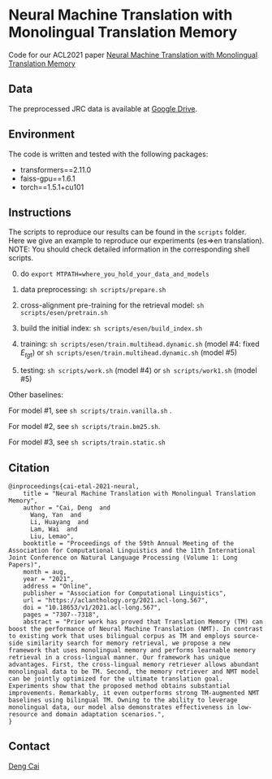 # Neural Machine Translation with Monolingual Translation Memory

Code for our ACL2021 paper
[Neural Machine Translation with Monolingual Translation Memory](https://arxiv.org/pdf/2105.11269.pdf)

## Data

The preprocessed JRC data is available at [Google Drive](https://drive.google.com/file/d/1iuBH_YsnL28cTYjjpSq5BgukG7QhBLs_/view?usp=sharing).

## Environment 

The code is written and tested with the following packages:

- transformers==2.11.0
- faiss-gpu==1.6.1
- torch==1.5.1+cu101

## Instructions

The scripts to reproduce our results can be found in the `scripts` folder. Here we give an example to reproduce our experiments (es=>en translation). NOTE: You should check detailed information in the corresponding shell scripts.

0. do `export MTPATH=where_you_hold_your_data_and_models`
1. data preprocessing: `sh scripts/prepare.sh` 
2. cross-alignment pre-training for the retrieval model: `sh scripts/esen/pretrain.sh`

3. build the initial index: `sh scripts/esen/build_index.sh`
4. training: `sh scripts/esen/train.multihead.dynamic.sh` (model #4: fixed $E_{tgt}$) or `sh scripts/esen/train.multihead.dynamic.sh` (model #5)
5. testing:   `sh scripts/work.sh` (model #4)  or `sh scripts/work1.sh` (model #5)

Other baselines:

For model #1, see `sh scripts/train.vanilla.sh` .

For model #2, see `sh scripts/train.bm25.sh`.

For model #3, see `sh scripts/train.static.sh`

## Citation

```
@inproceedings{cai-etal-2021-neural,
    title = "Neural Machine Translation with Monolingual Translation Memory",
    author = "Cai, Deng  and
      Wang, Yan  and
      Li, Huayang  and
      Lam, Wai  and
      Liu, Lemao",
    booktitle = "Proceedings of the 59th Annual Meeting of the Association for Computational Linguistics and the 11th International Joint Conference on Natural Language Processing (Volume 1: Long Papers)",
    month = aug,
    year = "2021",
    address = "Online",
    publisher = "Association for Computational Linguistics",
    url = "https://aclanthology.org/2021.acl-long.567",
    doi = "10.18653/v1/2021.acl-long.567",
    pages = "7307--7318",
    abstract = "Prior work has proved that Translation Memory (TM) can boost the performance of Neural Machine Translation (NMT). In contrast to existing work that uses bilingual corpus as TM and employs source-side similarity search for memory retrieval, we propose a new framework that uses monolingual memory and performs learnable memory retrieval in a cross-lingual manner. Our framework has unique advantages. First, the cross-lingual memory retriever allows abundant monolingual data to be TM. Second, the memory retriever and NMT model can be jointly optimized for the ultimate translation goal. Experiments show that the proposed method obtains substantial improvements. Remarkably, it even outperforms strong TM-augmented NMT baselines using bilingual TM. Owning to the ability to leverage monolingual data, our model also demonstrates effectiveness in low-resource and domain adaptation scenarios.",
}
```

## Contact

[Deng Cai](https://jcyk.github.io/)
